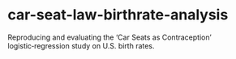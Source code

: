 # car-seat-law-birthrate-analysis
Reproducing and evaluating the ‘Car Seats as Contraception’ logistic‑regression study on U.S. birth rates.
